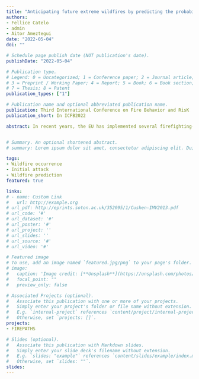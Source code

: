 ```yaml
---
title: "Anticipating future extreme wildfires by predicting the probability of ignition and escape to initial attack in Catalunya "
authors:
- Fellice Catelo
- admin
- Aitor Ameztegui
date: "2022-05-04"
doi: ""

# Schedule page publish date (NOT publication's date).
publishDate: "2022-05-04"

# Publication type.
# Legend: 0 = Uncategorized; 1 = Conference paper; 2 = Journal article;
# 3 = Preprint / Working Paper; 4 = Report; 5 = Book; 6 = Book section;
# 7 = Thesis; 8 = Patent
publication_types: ["1"]

# Publication name and optional abbreviated publication name.
publication: Third International Conference on Fire Behavior and RisK
publication_short: In ICFB2022

abstract: In recent years, the EU has implemented several firefighting-related policies to battle and reduce the negative impacts of wildfires. However, the changing environment constantly surprises us with extreme events that cause massive losses, specifically in the Mediterranean region. It has long been recognized that the Mediterranean cultural landscape is fire-prone, hence decision-makers see to it that responses and solutions are devoted at mitigating and reducing its negative effects. With the advocacy of a paradigm shift to coexist with fire, anticipation of fire incidents is the best approach partnered with comprehensive management. Various studies on wildfires provide geospatial insights and models to foresee fire occurrence, burning extent, success in initial attack, ignition probability, etc. This study aims to recognize and understand wildfire activity by forecasting the occurrence of extreme wildfire events in the near future. The approach is based on coupling ignition and escape models to climate (C3S) and land cover change (LUISA Platform) projections to outline the spatial distribution of wildfires up to 2050. We calibrated a series of binary regression models upon historical records of wildfire ignition in Catalonia (Northeast of Spain) using machine learning techniques under different land cover change and climate scenarios. Disaster risk reduction will be improved through this prediction by identifying wildfire management zones and prioritization of areas 


# Summary. An optional shortened abstract.
# summary: Lorem ipsum dolor sit amet, consectetur adipiscing elit. Duis posuere tellus ac convallis #placerat. Proin tincidunt magna sed ex sollicitudin condimentum.

tags:
- Wildfire occurrence
- Initial attack
- Wildfire prediction
featured: true

links:
# - name: Custom Link
#   url: http://example.org
# url_pdf: http://eprints.soton.ac.uk/352095/1/Cushen-IMV2013.pdf
# url_code: '#'
# url_dataset: '#'
# url_poster: '#'
# url_project: ''
# url_slides: ''
# url_source: '#'
# url_video: '#'

# Featured image
# To use, add an image named `featured.jpg/png` to your page's folder. 
# image:
#   caption: 'Image credit: [**Unsplash**](https://unsplash.com/photos/pLCdAaMFLTE)'
#   focal_point: ""
#   preview_only: false

# Associated Projects (optional).
#   Associate this publication with one or more of your projects.
#   Simply enter your project's folder or file name without extension.
#   E.g. `internal-project` references `content/project/internal-project/index.md`.
#   Otherwise, set `projects: []`.
projects:
- FIREPATHS

# Slides (optional).
#   Associate this publication with Markdown slides.
#   Simply enter your slide deck's filename without extension.
#   E.g. `slides: "example"` references `content/slides/example/index.md`.
#   Otherwise, set `slides: ""`.
slides:
---
```



